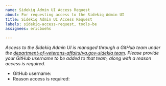 ```yaml
---
name: Sidekiq Admin UI Access Request
about: For requesting access to the Sidekiq Admin UI
title: Sidekiq Admin UI Access Request
labels: sidekiq-access-request, tools-be
assignees: ericboehs

---
```


_Access to the Sidekiq Admin UI is managed through a GitHub team under the [department-of-veterans-affairs/va.gov-sidekiq team](https://github.com/orgs/department-of-veterans-affairs/teams/va-gov-sidekiq/members). Please provide your GitHub username to be added to that team, along with a reason access is required._

- GitHub username: 
- Reason access is required:
